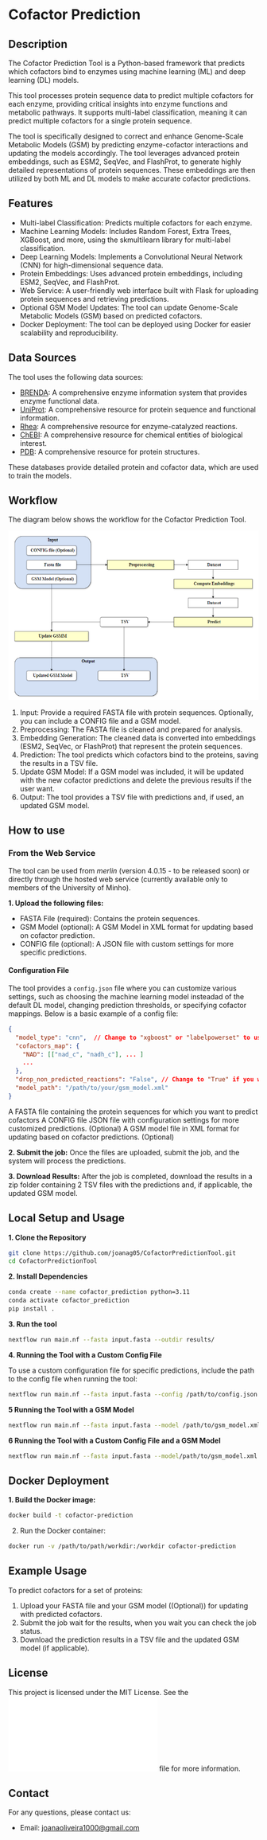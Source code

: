 # Cofactor Prediction

## Description

The Cofactor Prediction Tool is a Python-based framework that predicts which cofactors bind to enzymes using machine learning (ML) and deep learning (DL) models. 

This tool processes protein sequence data to predict multiple cofactors for each enzyme, providing critical insights into enzyme functions and metabolic pathways. 
It supports multi-label classification, meaning it can predict multiple cofactors for a single protein sequence.

The tool is specifically designed to correct and enhance Genome-Scale Metabolic Models (GSM) by predicting enzyme-cofactor interactions and updating the models accordingly.
The tool leverages advanced protein embeddings, such as ESM2, SeqVec, and FlashProt, to generate highly detailed representations of protein sequences. 
These embeddings are then utilized by both ML and DL models to make accurate cofactor predictions.


## Features

- Multi-label Classification: Predicts multiple cofactors for each enzyme.
- Machine Learning Models: Includes Random Forest, Extra Trees, XGBoost, and more, using the skmultilearn library for multi-label classification.
- Deep Learning Models: Implements a Convolutional Neural Network (CNN) for high-dimensional sequence data.
- Protein Embeddings: Uses advanced protein embeddings, including ESM2, SeqVec, and FlashProt.
- Web Service: A user-friendly web interface built with Flask for uploading protein sequences and retrieving predictions.
- Optional GSM Model Updates: The tool can update Genome-Scale Metabolic Models (GSM) based on predicted cofactors.
- Docker Deployment: The tool can be deployed using Docker for easier scalability and reproducibility.


## Data Sources

The tool uses the following data sources:

- [BRENDA](https://www.brenda-enzymes.org/): A comprehensive enzyme information system that provides enzyme functional data.
- [UniProt](https://www.uniprot.org/): A comprehensive resource for protein sequence and functional information.
- [Rhea](https://www.rhea-db.org/): A comprehensive resource for enzyme-catalyzed reactions.
- [ChEBI](https://www.ebi.ac.uk/chebi/): A comprehensive resource for chemical entities of biological interest.
- [PDB](https://www.rcsb.org/): A comprehensive resource for protein structures.

These databases provide detailed protein and cofactor data, which are used to train the models.

## Workflow

The diagram below shows the workflow for the Cofactor Prediction Tool.

![Workflow Image](workflow.png)

1. Input: Provide a required FASTA file with protein sequences. Optionally, you can include a CONFIG file and a GSM model.
2. Preprocessing:  The FASTA file is cleaned and prepared for analysis.
3. Embedding Generation: The cleaned data is converted into embeddings (ESM2, SeqVec, or FlashProt) that represent the protein sequences.
4. Prediction: The tool predicts which cofactors bind to the proteins, saving the results in a TSV file.
5. Update GSM Model: If a GSM model was included, it will be updated with the new cofactor predictions and delete the previous results if the user want.
6. Output: The tool provides a TSV file with predictions and, if used, an updated GSM model.


## How to use

### From the Web Service

The tool can be used from *merlin* (version 4.0.15 - to be released soon)  or directly through the hosted web service (currently available only to members of the University of Minho).

**1. Upload the following files:**

* FASTA File (required): Contains the protein sequences. 
* GSM Model (optional): A GSM Model in XML format for updating based on cofactor prediction.
* CONFIG file (optional): A JSON file with custom settings for more specific predictions.
      
#### Configuration File

The tool provides a `config.json` file where you can customize various settings, such as choosing the machine learning model insteadad of the default DL model, changing prediction thresholds, or specifying cofactor mappings. Below is a basic example of a config file:

```json
{
  "model_type": "cnn",  // Change to "xgboost" or "labelpowerset" to use the best two ML models
  "cofactors_map": {
    "NAD": [["nad_c", "nadh_c"], ... ]
    ...
  },
  "drop_non_predicted_reactions": "False", // Change to "True" if you want to drop the non predicted reactions from the model
  "model_path": "/path/to/your/gsm_model.xml"
}
```
   

A FASTA file containing the protein sequences for which you want to predict cofactors
A CONFIG file JSON file with configuration settings for more customized predictions. (Optional)
A GSM model file in XML format for updating based on cofactor predictions. (Optional)

**2. Submit the job:** Once the files are uploaded, submit the job, and the system will process the predictions.

**3. Download Results:** After the job is completed, download the results in a zip folder containing 2 TSV files with the predictions and, if applicable, the updated GSM model.

## Local Setup and Usage

**1. Clone the Repository**
   
```bash
git clone https://github.com/joanag05/CofactorPredictionTool.git
cd CofactorPredictionTool
```



**2. Install Dependencies**

```bash
conda create --name cofactor_prediction python=3.11
conda activate cofactor_prediction
pip install .
```

**3. Run the tool**

```bash
nextflow run main.nf --fasta input.fasta --outdir results/
```
**4. Running the Tool with a Custom Config File**

To use a custom configuration file for specific predictions, include the path to the config file when running the tool:

```bash
nextflow run main.nf --fasta input.fasta --config /path/to/config.json --outdir results/
```
**5 Running the Tool with a GSM Model**

```bash
nextflow run main.nf --fasta input.fasta --model /path/to/gsm_model.xml --outdir results/
```
**6 Running the Tool with a Custom Config File and a GSM Model**
  
```bash
nextflow run main.nf --fasta input.fasta --model/path/to/gsm_model.xml --config /path/to/config.json --outdir results/
```


## Docker Deployment

**1. Build the Docker image:**

```bash
docker build -t cofactor-prediction
```
2. Run the Docker container:

```bash
docker run -v /path/to/path/workdir:/workdir cofactor-prediction
```

## Example Usage 

To predict cofactors for a set of proteins:

1. Upload your FASTA file and your GSM model ((Optional)) for updating with predicted cofactors.
2. Submit the job wait for the results, when you wait you can check the job status.
3. Download the prediction results in a TSV file and the updated GSM model (if applicable).


## License

This project is licensed under the MIT License. See the ![License](LICENSE.txt) file for more information.

## Contact 

For any questions, please contact us:

- Email: joanaoliveira1000@gmail.com










